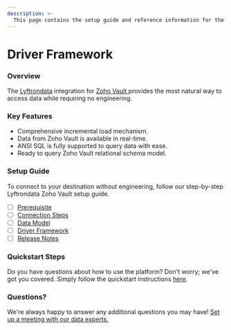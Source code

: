 ```yaml
---
description: >-
  This page contains the setup guide and reference information for the Zoho Vault source connector.
---
```


# Driver Framework

### Overview

The [Lyftrondata](https://www.lyftrondata.com/) integration for [Zoho Vault](None)[ ](https://www.lyftrondata.com/integration/zoho-vault/)provides the most natural way to access data while requiring no engineering.

### Key Features

* Comprehensive incremental load mechanism.
* Data from Zoho Vault is available in real-time.&#x20;
* ANSI SQL is fully supported to query data with ease.
* Ready to query Zoho Vault relational schema model.

### Setup Guide

To connect to your destination without engineering, follow our step-by-step Lyftrondata Zoho Vault setup guide.

* [ ] [Prerequisite](../../business-analytics/zoho-vault/prerequisite.md)
* [ ] [Connection Steps](../../business-analytics/zoho-vault/connection-steps.md)
* [ ] [Data Model](../../business-analytics/zoho-vault/data-model/)
* [ ] [Driver Framework](../../business-analytics/zoho-vault/driver-framework/)
* [ ] [Release Notes](../../business-analytics/zoho-vault/release-notes.md)

### Quickstart Steps

Do you have questions about how to use the platform? Don't worry; we've got you covered. Simply follow the quickstart instructions [here](../../../quickstart-steps.md).

### Questions? <a href="#questions" id="questions"></a>

We're always happy to answer any additional questions you may have! [Set up a meeting with our data experts.](https://www.lyftrondata.com/book-a-meeting/)


